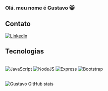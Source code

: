 ### Olá. meu nome é Gustavo 😸


## Contato

[![Linkedin](https://img.shields.io/badge/LinkedIn-0077B5?style=for-the-badge&logo=linkedin&logoColor=white)](https://www.linkedin.com/in/gustavo-pedro-2b499a226/)


## Tecnologias

<div style = "display: inline_block"></br>
  <img align="center" alt= "JavaScript" src="https://img.shields.io/badge/JavaScript-F7DF1E?style=for-the-badge&logo=javascript&logoColor=black"/>
  <img align="center" alt= "NodeJS" src="https://img.shields.io/badge/Node.js-43853D?style=for-the-badge&logo=node.js&logoColor=white"/>
  <img align="center" alt= "Express" src="https://img.shields.io/badge/Express.js-404D59?style=for-the-badge"/>
  <img align="center" alt= "Bootstrap" src="https://img.shields.io/badge/Bootstrap-563D7C?style=for-the-badge&logo=bootstrap&logoColor=white"/>
</div>

<br>

![Gustavo GitHub stats](https://github-readme-stats.vercel.app/api?username=GusPLF0&show_icons=true&theme=onedark)
